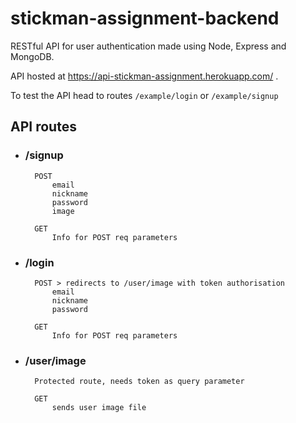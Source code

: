 # stickman-assignment-backend

RESTful API for user authentication made using Node, Express and MongoDB.

API hosted at https://api-stickman-assignment.herokuapp.com/ .

To test the API head to routes `/example/login` or `/example/signup`

## API routes

- ### /signup

        POST
            email
            nickname
            password
            image

        GET
            Info for POST req parameters

- ### /login

        POST > redirects to /user/image with token authorisation
            email
            nickname
            password

        GET
            Info for POST req parameters

- ### /user/image

        Protected route, needs token as query parameter

        GET
            sends user image file
